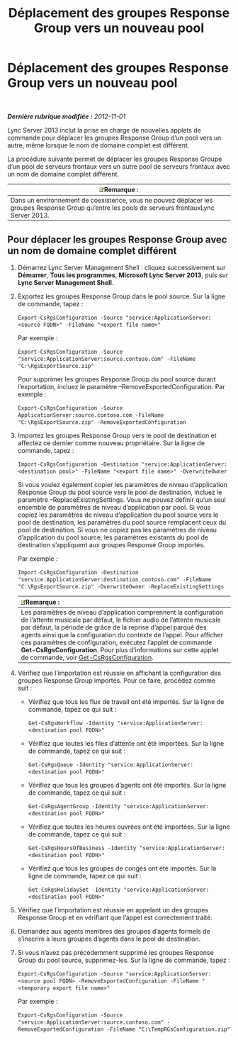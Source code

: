 ﻿---
title: Déplacement des groupes Response Group vers un nouveau pool
TOCTitle: Déplacement des groupes Response Group vers un nouveau pool
ms:assetid: da0db765-41e5-430b-b5a7-5418ec5ff2a7
ms:mtpsurl: https://technet.microsoft.com/fr-fr/library/JJ205298(v=OCS.15)
ms:contentKeyID: 49299023
ms.date: 05/20/2016
mtps_version: v=OCS.15
ms.translationtype: HT
---

# Déplacement des groupes Response Group vers un nouveau pool

 

_**Dernière rubrique modifiée :** 2012-11-01_

Lync Server 2013 inclut la prise en charge de nouvelles applets de commande pour déplacer les groupes Response Group d’un pool vers un autre, même lorsque le nom de domaine complet est différent.

La procédure suivante permet de déplacer les groupes Response Groupe d’un pool de serveurs frontaux vers un autre pool de serveurs frontaux avec un nom de domaine complet différent.

<table>
<thead>
<tr class="header">
<th><img src="images/Gg398920.note(OCS.15).gif" title="note" alt="note" />Remarque :</th>
</tr>
</thead>
<tbody>
<tr class="odd">
<td>Dans un environnement de coexistence, vous ne pouvez déplacer les groupes Response Group qu’entre les pools de serveurs frontauxLync Server 2013.</td>
</tr>
</tbody>
</table>


## Pour déplacer les groupes Response Group avec un nom de domaine complet différent

1.  Démarrez Lync Server Management Shell : cliquez successivement sur **Démarrer**, **Tous les programmes**, **Microsoft Lync Server 2013**, puis sur **Lync Server Management Shell**.

2.  Exportez les groupes Response Group dans le pool source. Sur la ligne de commande, tapez :
    
        Export-CsRgsConfiguration -Source "service:ApplicationServer:<source FQDN>" -FileName "<export file name>"
    
    Par exemple :
    
        Export-CsRgsConfiguration -Source "service:ApplicationServer:source.contoso.com" -FileName "C:\RgsExportSource.zip"
    
    Pour supprimer les groupes Response Group du pool source durant l’exportation, incluez le paramètre –RemoveExportedConfiguration. Par exemple :
    
        Export-CsRgsConfiguration -Source ApplicationServer:source.contoso.com -FileName "C:\RgsExportSource.zip" -RemoveExportedConfiguration

3.  Importez les groupes Response Group vers le pool de destination et affectez ce dernier comme nouveau propriétaire. Sur la ligne de commande, tapez :
    
        Import-CsRgsConfiguration -Destination "service:ApplicationServer:<destination pool>" -FileName "<export file name>" -OverwriteOwner
    
    Si vous voulez également copier les paramètres de niveau d’application Response Group du pool source vers le pool de destination, incluez le paramètre –ReplaceExistingSettings. Vous ne pouvez définir qu’un seul ensemble de paramètres de niveau d’application par pool. Si vous copiez les paramètres de niveau d’application du pool source vers le pool de destination, les paramètres du pool source remplacent ceux du pool de destination. Si vous ne copiez pas les paramètres de niveau d’application du pool source, les paramètres existants du pool de destination s’appliquent aux groupes Response Group importés.
    
    Par exemple :
    
        Import-CsRgsConfiguration -Destination "service:ApplicationServer:destination.contoso.com" -FileName "C:\RgsExportSource.zip" -OverwriteOwner -ReplaceExistingSettings
    
    <table>
    <thead>
    <tr class="header">
    <th><img src="images/Gg398920.note(OCS.15).gif" title="note" alt="note" />Remarque :</th>
    </tr>
    </thead>
    <tbody>
    <tr class="odd">
    <td>Les paramètres de niveau d’application comprennent la configuration de l’attente musicale par défaut, le fichier audio de l’attente musicale par défaut, la période de grâce de la reprise d’appel parqué des agents ainsi que la configuration du contexte de l’appel. Pour afficher ces paramètres de configuration, exécutez l’applet de commande <strong>Get-CsRgsConfiguration</strong>. Pour plus d’informations sur cette applet de commande, voir <a href="get-csrgsconfiguration.md">Get-CsRgsConfiguration</a>.</td>
    </tr>
    </tbody>
    </table>


4.  Vérifiez que l’importation est réussie en affichant la configuration des groupes Response Group importés. Pour ce faire, procédez comme suit :
    
      - Vérifiez que tous les flux de travail ont été importés. Sur la ligne de commande, tapez ce qui suit :
        
            Get-CsRgsWorkflow -Identity "service:ApplicationServer:<destination pool FQDN>"
    
      - Vérifiez que toutes les files d’attente ont été importées. Sur la ligne de commande, tapez ce qui suit :
        
            Get-CsRgsQueue -Identity "service:ApplicationServer:<destination pool FQDN>"
    
      - Vérifiez que tous les groupes d’agents ont été importés. Sur la ligne de commande, tapez ce qui suit :
        
            Get-CsRgsAgentGroup -Identity "service:ApplicationServer:<destination pool FQDN>"
    
      - Vérifiez que toutes les heures ouvrées ont été importées. Sur la ligne de commande, tapez ce qui suit :
        
            Get-CsRgsHoursOfBusiness -Identity "service:ApplicationServer:<destination pool FQDN>" 
    
      - Vérifiez que tous les groupes de congés ont été importés. Sur la ligne de commande, tapez ce qui suit :
        
            Get-CsRgsHolidaySet -Identity "service:ApplicationServer:<destination pool FQDN>" 

5.  Vérifiez que l’importation est réussie en appelant un des groupes Response Group et en vérifiant que l’appel est correctement traité.

6.  Demandez aux agents membres des groupes d’agents formels de s’inscrire à leurs groupes d’agents dans le pool de destination.

7.  Si vous n’avez pas précédemment supprimé les groupes Response Group du pool source, supprimez-les. Sur la ligne de commande, tapez :
    
        Export-CsRgsConfiguration -Source "service:ApplicationServer:<source pool FQDN> -RemoveExportedConfiguration -FileName "<temporary export file name>"
    
    Par exemple :
    
        Export-CsRgsConfiguration -Source "service:ApplicationServer:source.contoso.com" -RemoveExportedConfiguration -FileName "C:\TempRGsConfiguration.zip"

